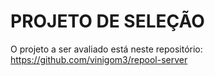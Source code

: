 # PROJETO DE SELEÇÃO

O projeto a ser avaliado está neste repositório: https://github.com/vinigom3/repool-server